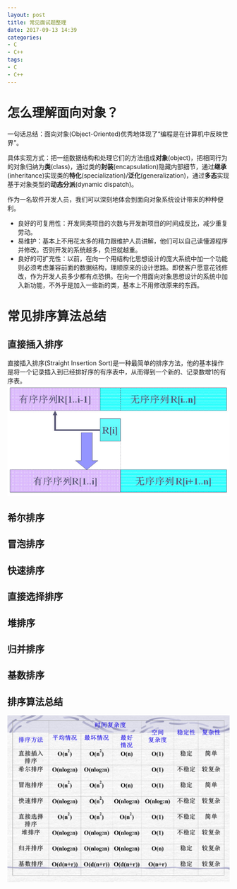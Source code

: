 ```yaml
---
layout: post
title: 常见面试题整理
date: 2017-09-13 14:39
categories:
- C
- C++
tags: 
- C
- C++
---
```


<script type="text/javascript" src="http://cdn.mathjax.org/mathjax/latest/MathJax.js?config=default"></script>

# 怎么理解面向对象？ #

一句话总结：面向对象(Object-Oriented)优秀地体现了“编程是在计算机中反映世界”。

具体实现方式：把一组数据结构和处理它们的方法组成**对象**(object)，把相同行为的对象归纳为**类**(class)，通过类的**封装**(encapsulation)隐藏内部细节，通过**继承**(inheritance)实现类的**特化**(specialization)/**泛化**(generalization)，通过**多态**实现基于对象类型的**动态分派**(dynamic dispatch)。

作为一名软件开发人员，我们可以深刻地体会到面向对象系统设计带来的种种便利。
- 良好的可复用性：开发同类项目的次数与开发新项目的时间成反比，减少重复劳动。
- 易维护：基本上不用花太多的精力跟维护人员讲解，他们可以自己读懂源程序并修改。否则开发的系统越多，负担就越重。
- 良好的可扩充性：以前，在向一个用结构化思想设计的庞大系统中加一个功能则必须考虑兼容前面的数据结构，理顺原来的设计思路。即使客户愿意花钱修改，作为开发人员多少都有点恐惧。在向一个用面向对象思想设计的系统中加入新功能，不外乎是加入一些新的类，基本上不用修改原来的东西。

# 常见排序算法总结 #

## 直接插入排序 ##
直接插入排序(Straight Insertion Sort)是一种最简单的排序方法，他的基本操作是将一个记录插入到已经排好序的有序表中，从而得到一个新的、记录数增1的有序表。
![直接插入排序](https://raw.githubusercontent.com/wxmas/wxmas.github.io/master/_posts/2017-09-13/StraightInsertionSort.jpg "直接插入排序")

## 希尔排序 ##
## 冒泡排序 ##
## 快速排序 ##
## 直接选择排序 ##
## 堆排序 ##
## 归并排序 ##
## 基数排序 ##
## 排序算法总结 ##

![内部排序算法总结](https://raw.githubusercontent.com/wxmas/wxmas.github.io/master/_posts/2017-09-13/sortingsummary.png "内部排序算法总结")
